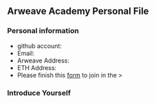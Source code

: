 ## Arweave Academy Personal File

### Personal information

- github account:
- Email:                                           
- Arweave Address:
- ETH Address:
- Please finish this [form](https://docs.google.com/forms/d/e/1FAIpQLSfWA5fIIcBgmRppm3jNz5vmf9Mai_QMVil-2pO4r7YKn_Zhtw/viewform?usp=sf_link) to join in the >
### Introduce Yourself
